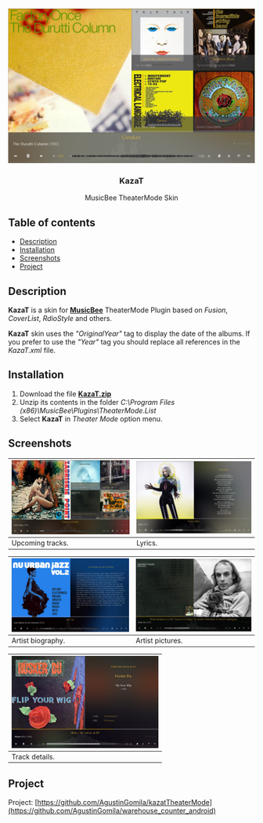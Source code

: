 <p align="center"><img src="screenshots/main.jpg"/></p>
<p align="center">
<a href="https://github.com/AgustinGomila/kazatTheaterMode"></a>
<h3 align="center">KazaT</h3>
<p align="center">MusicBee TheaterMode Skin<br/></p>

<!-- TABLE OF CONTENTS -->

## Table of contents

* [Description](#description)
* [Installation](#installation)
* [Screenshots](#screenshots)
* [Project](#project)

## Description

**KazaT** is a skin for **<a href="https://getmusicbee.com/">MusicBee</a>** TheaterMode Plugin based on *Fusion*,
*CoverList*, *RdioStyle* and others.

**KazaT** skin uses the *"OriginalYear"* tag to display the date of the albums. If you prefer to use the *"Year"*
tag you should
replace all references in the *KazaT.xml* file.

## Installation

1. Download the file **[KazaT.zip](https://github.com/AgustinGomila/kazatTheaterMode/blob/main/KazaT.zip)**
2. Unzip its contents in the folder *C:\Program Files (x86)\MusicBee\Plugins\TheaterMode.List*
3. Select **KazaT** in *Theater Mode* option menu.

## Screenshots

| <img src="screenshots/4.jpg" alt="Upcoming tracks" width="300"/> | <img src="screenshots/2.jpg" alt="Lyrics" width="300"/> |
|------------------------------------------------------------------|---------------------------------------------------------|
| Upcoming tracks.                                                 | Lyrics.                                                 |

| <img src="screenshots/3.jpg" alt="Artist biography" width="300"/> | <img src="screenshots/5.jpg" alt="Artist pictures" width="300"/> |
|-------------------------------------------------------------------|------------------------------------------------------------------|
| Artist biography.                                                 | Artist pictures.                                                 |

| <img src="screenshots/1.jpg" alt="Track details" width="300"/> | 
|----------------------------------------------------------------|
| Track details.                                                 |

## Project

Project: [https://github.com/AgustinGomila/kazatTheaterMode](https://github.com/AgustinGomila/warehouse_counter_android)